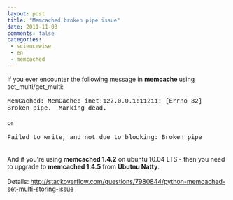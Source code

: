 ```yaml
---
layout: post
title: "Memcached broken pipe issue"
date: 2011-11-03
comments: false
categories:
 - sciencewise
 - en
 - memcached
---
```



If you ever encounter the following message in <b>memcache </b>using set_multi/get_multi:<br /><br /><span class="Apple-style-span" style="font-family: 'Courier New', Courier, monospace;">MemCached: MemCache: inet:127.0.0.1:11211: [Errno 32] Broken pipe. &nbsp;Marking dead.</span><br /><br />or<br /><br /><span class="Apple-style-span" style="font-family: 'Courier New', Courier, monospace;">Failed to write, and not due to blocking: Broken pipe</span><br /><span class="Apple-style-span" style="font-family: 'Courier New', Courier, monospace;"><br /></span><br />And if you're using <b>memcached 1.4.2</b> on ubuntu 10.04 LTS - then you need to upgrade to <b>memcached 1.4.5</b> from <b>Ubutnu&nbsp;Natty</b>.<br /><br />Details:&nbsp;<a href="http://stackoverflow.com/questions/7980844/python-memcached-set-multi-storing-issue">http://stackoverflow.com/questions/7980844/python-memcached-set-multi-storing-issue</a></div>
